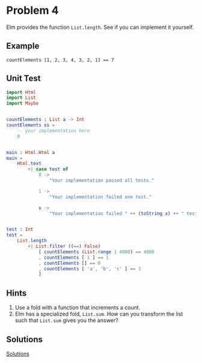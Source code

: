 # Problem 4
Elm provides the function ```List.length```. See if you can implement it yourself.

## Example
```
countElements [1, 2, 3, 4, 3, 2, 1] == 7
```
## Unit Test
```elm
import Html
import List
import Maybe


countElements : List a -> Int
countElements xs =
    -- your implementation here
    0


main : Html.Html a
main =
    Html.text
        <| case test of
            0 ->
                "Your implementation passed all tests."

            1 ->
                "Your implementation failed one test."

            x ->
                "Your implementation failed " ++ (toString x) ++ " tests."


test : Int
test =
    List.length
        <| List.filter ((==) False)
            [ countElements (List.range 1 4000) == 4000
            , countElements [ 1 ] == 1
            , countElements [] == 0
            , countElements [ 'a', 'b', 'c' ] == 3
            ]
```
## Hints
1. Use a fold with a function that increments a count.
2. Elm has a specialized fold, ```List.sum```. How can you transform the list such that ```List.sum``` gives you the answer?

## Solutions
[Solutions](../s/s04.md)
